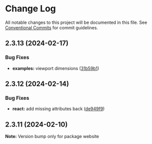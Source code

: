 # Change Log

All notable changes to this project will be documented in this file.
See [Conventional Commits](https://conventionalcommits.org) for commit guidelines.

## 2.3.13 (2024-02-17)

### Bug Fixes

- **examples:** viewport dimensions ([31b59b1](https://github.com/p-m-p/slider/commit/31b59b1a1760d66577c5a454fff58c0403a5d51f))

## 2.3.12 (2024-02-14)

### Bug Fixes

- **react:** add missing attributes back ([de949f9](https://github.com/p-m-p/slider/commit/de949f93a5c9becbb392431639a18eeaf33e6a3c))

## 2.3.11 (2024-02-10)

**Note:** Version bump only for package website

